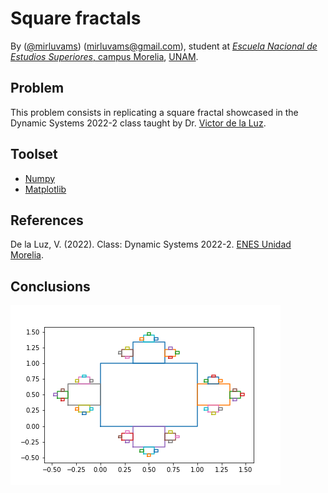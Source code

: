 # Square fractals

By ([@mirluvams](https://github.com/mirluvams)) ([mirluvams@gmail.com](mailto:mirluvams@gmail.com)), student at [*Escuela Nacional de Estudios Superiores*, campus Morelia](https://www.enesmorelia.unam.mx/), [UNAM](https://www.unam.mx/).

## Problem
This problem consists in replicating a square fractal showcased in the Dynamic Systems 2022-2 class taught by Dr. [Victor de la Luz](https://github.com/itztli).

## Toolset
* [Numpy](https://numpy.org/)
* [Matplotlib](https://matplotlib.org/)

## References
De la Luz, V. (2022). Class: Dynamic Systems 2022-2. [ENES Unidad Morelia](https://www.enesmorelia.unam.mx/).

## Conclusions
![](s_square.png)
